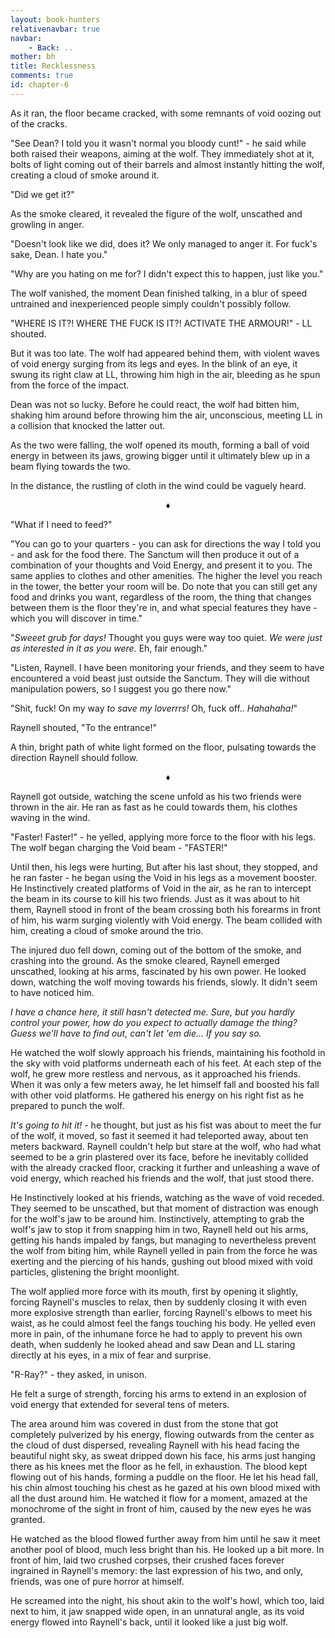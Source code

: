 ```yaml
---
layout: book-hunters
relativenavbar: true
navbar:
    - Back: ..
mother: bh
title: Recklessness
comments: true
id: chapter-6
---
```


As it ran, the floor became cracked, with some remnants of void oozing out of the cracks.

"See Dean? I told you it wasn't normal you bloody cunt!" - he said while both raised their weapons, aiming at the wolf. They immediately shot at it, bolts of light coming out of their barrels and almost instantly hitting the wolf, creating a cloud of smoke around it.

"Did we get it?"

As the smoke cleared, it revealed the figure of the wolf, unscathed and growling in anger.

"Doesn't look like we did, does it? We only managed to anger it. For fuck's sake, Dean. I hate you."

"Why are you hating on me for? I didn't expect this to happen, just like you."

The wolf vanished, the moment Dean finished talking, in a blur of speed untrained and inexperienced people simply couldn't possibly follow.

"WHERE IS IT?! WHERE THE FUCK IS IT?! ACTIVATE THE ARMOUR!" - LL shouted.

But it was too late. The wolf had appeared behind them, with violent waves of void energy surging from its legs and eyes. In the blink of an eye, it swung its right claw at LL, throwing him high in the air, bleeding as he spun from the force of the impact.

Dean was not so lucky. Before he could react, the wolf had bitten him, shaking him around before throwing him the air, unconscious, meeting LL in a collision that knocked the latter out.

As the two were falling, the wolf opened its mouth, forming a ball of void energy in between its jaws, growing bigger until it ultimately blew up in a beam flying towards the two.

In the distance, the rustling of cloth in the wind could be vaguely heard.

<center>&diams;</center>

"What if I need to feed?"

"You can go to your quarters - you can ask for directions the way I told you - and ask for the food there. The Sanctum will then produce it out of a combination of your thoughts and Void Energy, and present it to you. The same applies to clothes and other amenities. The higher the level you reach in the tower, the better your room will be. Do note that you can still get any food and drinks you want, regardless of the room, the thing that changes between them is the floor they're in, and what special features they have - which you will discover in time."

"*Sweeet grub for days!* Thought you guys were way too quiet. *We were just as interested in it as you were.* Eh, fair enough."

"Listen, Raynell. I have been monitoring your friends, and they seem to have encountered a void beast just outside the Sanctum. They will die without manipulation powers, so I suggest you go there now."

"Shit, fuck! On my way *to save my loverrrs!* Oh, fuck off.. *Hahahaha!*"

Raynell shouted, "To the entrance!"

A thin, bright path of white light formed on the floor, pulsating towards the direction Raynell should follow.

<center>&diams;</center>

Raynell got outside, watching the scene unfold as his two friends were thrown in the air. He ran as fast as he could towards them, his clothes waving in the wind.

"Faster! Faster!" - he yelled, applying more force to the floor with his legs. The wolf began charging the Void beam - "FASTER!"

Until then, his legs were hurting, But after his last shout, they stopped, and he ran faster - he began using the Void in his legs as a movement booster. He Instinctively created platforms of Void in the air, as he ran to intercept the beam in its course to kill his two friends. Just as it was about to hit them, Raynell stood in front of the beam crossing both his forearms in front of him, his warm surging violently with Void energy. The beam collided with him, creating a cloud of smoke around the trio.

The injured duo fell down, coming out of the bottom of the smoke, and crashing into the ground. As the smoke cleared, Raynell emerged unscathed, looking at his arms, fascinated by his own power. He looked down, watching the wolf moving towards his friends, slowly. It didn't seem to have noticed him.

*I have a chance here, it still hasn't detected me. Sure, but you hardly control your power, how do you expect to actually damage the thing? Guess we'll have to find out, can't let 'em die... If you say so.*

He watched the wolf slowly approach his friends, maintaining his foothold in the sky with void platforms underneath each of his feet. At each step of the wolf, he grew more restless and nervous, as it approached his friends. When it was only a few meters away, he let himself fall and boosted his fall with other void platforms. He gathered his energy on his right fist as he prepared to punch the wolf.

*It's going to hit it!* - he thought, but just as his fist was about to meet the fur of the wolf, it moved, so fast it seemed it had teleported away, about ten meters backward. Raynell couldn't help but stare at the wolf, who had what seemed to be a grin plastered over its face, before he inevitably collided with the already cracked floor, cracking it further and unleashing a wave of void energy, which reached his friends and the wolf, that just stood there.

He Instinctively looked at his friends, watching as the wave of void receded. They seemed to be unscathed, but that moment of distraction was enough for the wolf's jaw to be around him. Instinctively, attempting to grab the wolf's jaw to stop it from snapping him in two, Raynell held out his arms, getting his hands impaled by fangs, but managing to nevertheless prevent the wolf from biting him, while Raynell yelled in pain from the force he was exerting and the piercing of his hands, gushing out blood mixed with void particles, glistening the bright moonlight.

The wolf applied more force with its mouth, first by opening it slightly, forcing Raynell's muscles to relax, then by suddenly closing it with even more explosive strength than earlier, forcing Raynell's elbows to meet his waist, as he could almost feel the fangs touching his body. He yelled even more in pain, of the inhumane force he had to apply to prevent his own death, when suddenly he looked ahead and saw Dean and LL staring directly at his eyes, in a mix of fear and surprise.

"R-Ray?" - they asked, in unison.

He felt a surge of strength, forcing his arms to extend in an explosion of void energy that extended for several tens of meters.

The area around him was covered in dust from the stone that got completely pulverized by his energy, flowing outwards from the center as the cloud of dust dispersed, revealing Raynell with his head facing the beautiful night sky, as sweat dripped down his face, his arms just hanging there as his knees met the floor as he fell, in exhaustion. The blood kept flowing out of his hands, forming a puddle on the floor. He let his head fall, his chin almost touching his chest as he gazed at his own blood mixed with all the dust around him. He watched it flow for a moment, amazed at the monochrome of the sight in front of him, caused by the new eyes he was granted.

He watched as the blood flowed further away from him until he saw it meet another pool of blood, much less bright than his. He looked up a bit more. In front of him, laid two crushed corpses, their crushed faces forever ingrained in Raynell's memory: the last expression of his two, and only, friends, was one of pure horror at himself.

He screamed into the night, his shout akin to the wolf's howl, which too, laid next to him, it jaw snapped wide open, in an unnatural angle, as its void energy flowed into Raynell's back, until it looked like a just big wolf.
